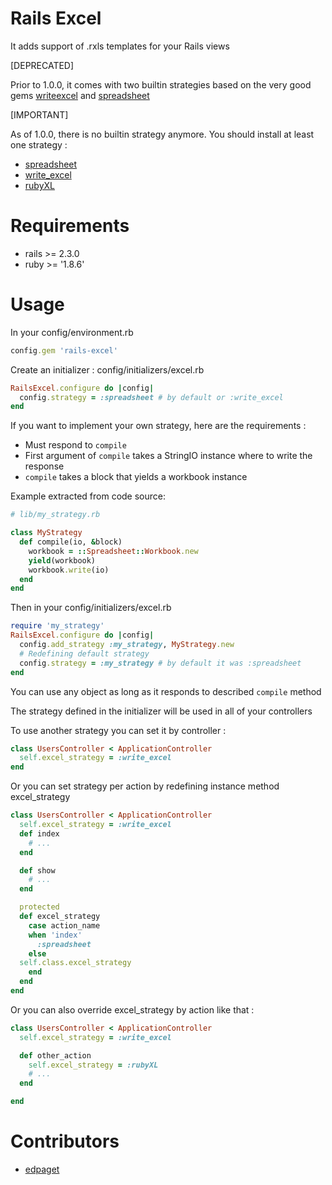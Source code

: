 # Rails Excel

It adds support of .rxls templates for your Rails views

[DEPRECATED]

Prior to 1.0.0, it comes with two builtin strategies based on the very good gems [writeexcel](https://github.com/cxn03651/writeexcel) and [spreadsheet](http://spreadsheet.rubyforge.org/index.html)

[IMPORTANT]

As of 1.0.0, there is no builtin strategy anymore. You should install at least one strategy :

* [spreadsheet](https://github.com/hallelujah/rails-excel-spreadsheet-strategy)
* [write_excel](https://github.com/hallelujah/rails-excel-writeexcel-strategy)
* [rubyXL](https://github.com/hallelujah/rails-excel-rubyXL-strategy)



# Requirements

* rails >= 2.3.0
* ruby >= '1.8.6'


# Usage

In your config/environment.rb

```ruby
config.gem 'rails-excel'
```

Create an initializer : config/initializers/excel.rb

```ruby
RailsExcel.configure do |config|
  config.strategy = :spreadsheet # by default or :write_excel
end
```

If you want to implement your own strategy, here are the requirements :

* Must respond to `compile`
* First argument of `compile` takes a StringIO instance where to write the response
* `compile` takes a block that yields a workbook instance


Example extracted from code source:

```ruby
# lib/my_strategy.rb

class MyStrategy
  def compile(io, &block)
    workbook = ::Spreadsheet::Workbook.new
    yield(workbook)
    workbook.write(io)
  end
end
```

Then in your config/initializers/excel.rb

```ruby
require 'my_strategy'
RailsExcel.configure do |config|
  config.add_strategy :my_strategy, MyStrategy.new
  # Redefining default strategy
  config.strategy = :my_strategy # by default it was :spreadsheet
end
```

You can use any object as long as it responds to described `compile` method

The strategy defined in the initializer will be used in all of your controllers

To use another strategy you can set it by controller :

```ruby
class UsersController < ApplicationController
  self.excel_strategy = :write_excel
end
```

Or you can set strategy per action by redefining instance method excel_strategy

```ruby
class UsersController < ApplicationController
  self.excel_strategy = :write_excel
  def index
    # ...
  end

  def show
    # ...
  end

  protected
  def excel_strategy
    case action_name
    when 'index'
      :spreadsheet
    else
  self.class.excel_strategy
    end
  end
end
```

Or you can also override excel_strategy by action like that :

```ruby
class UsersController < ApplicationController
  self.excel_strategy = :write_excel

  def other_action
    self.excel_strategy = :rubyXL
    # ...
  end

end
```

# Contributors

* [edpaget](https://github.com/edpaget)
